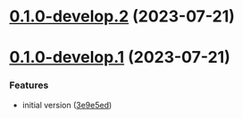 # [0.1.0-develop.2](https://git.lumeweb.com/LumeWeb/hosted-kernel/compare/v0.1.0-develop.1...v0.1.0-develop.2) (2023-07-21)

# [0.1.0-develop.1](https://git.lumeweb.com/LumeWeb/hosted-kernel/compare/v0.0.1...v0.1.0-develop.1) (2023-07-21)


### Features

* initial version ([3e9e5ed](https://git.lumeweb.com/LumeWeb/hosted-kernel/commit/3e9e5eda97cfc05f88575d1240f56fbf8543984c))
